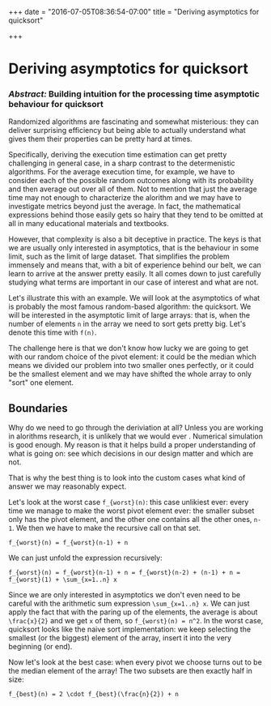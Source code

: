 +++
date = "2016-07-05T08:36:54-07:00"
title = "Deriving asymptotics for quicksort"

+++


Deriving asymptotics for quicksort
==============================

### *Abstract:* Building intuition for the processing time asymptotic behaviour for quicksort

Randomized algorithms are fascinating and somewhat misterious: they can deliver surprising efficiency but being able to actually understand what gives them their properties can be pretty hard at times.

Specifically, deriving the execution time estimation can get pretty challenging in general case, in a sharp contrast to the determenistic algorithms. For the average execution time, for example, we have to consider each of the possible random outcomes along with its probability and then average out over all of them. Not to mention that just the average time may not enough to characterize the alorithm and we may have to investigate metrics beyond just the average. In fact, the mathematical expressions behind those easily gets so hairy that they tend to be omitted at all in many educational materials and textbooks.

However, that complexity is also a bit deceptive in practice. The keys is that we are usually only interested in asymptotics, that is the behaviour in some limit, such as the limit of large dataset. That simplifies the problem immensely and means that, with a bit of experience behind our belt, we can learn to arrive at the answer pretty easily. It all comes down to just carefully studying what terms are important in our case of interest and what are not.

Let's illustrate this with an example. We will look at the asymptotics of what is probably the most famous random-based algorithm: the quicksort. We will be interested in the asymptotic limit of large arrays: that is, when the number of elements `n` in the array we need to sort gets pretty big. Let's denote this time with `f(n)`.

The challenge here is that we don't know how lucky we are going to get with our random choice of the pivot element: it could be the median which means we divided our problem into two smaller ones perfectly, or it could be the smallest element and we may have shifted the whole array to only "sort" one element.

## Boundaries

Why do we need to go through the deriviation at all? Unless you are working in alorithms research, it is unlikely that we would ever . Numerical simulation is good enough. My reason is that it helps build a proper understanding of what is going on: see which decisions in our design matter and which are not.

That is why the best thing is to look into the custom cases what kind of answer we may reasonably expect.

Let's look at the worst case `f_{worst}(n)`: this case unlikiest ever: every time we manage to make the worst pivot element ever: the smaller subset only has the pivot element, and the other one contains all the other ones, `n-1`. We then we have to make the recursive call on that set.   

`f_{worst}(n) = f_{worst}(n-1) + n`

We can just unfold the expression recursively:

`f_{worst}(n) = f_{worst}(n-1) + n = f_{worst}(n-2) + (n-1) + n = f_{worst}(1) + \sum_{x=1..n} x`

Since we are only interested in asymptotics we don't even need to be careful with the arithmetic sum expression  `\sum_{x=1..n} x`. We can just apply the fact that with the paring up of the elements, the average is about `\frac{x}{2}` and we get `x` of them, so `f_{worst}(n) = n^2`. In the worst case, quicksort looks like the naive sort implementation: we keep selecting the smallest (or the biggest) element of the array, insert it into the very beginning (or end).

Now let's look at the best case: when every pivot we choose turns out to be the median element of the array! The two subsets are then exactly half in size:

`f_{best}(n) = 2 \cdot f_{best}(\frac{n}{2}) + n`
